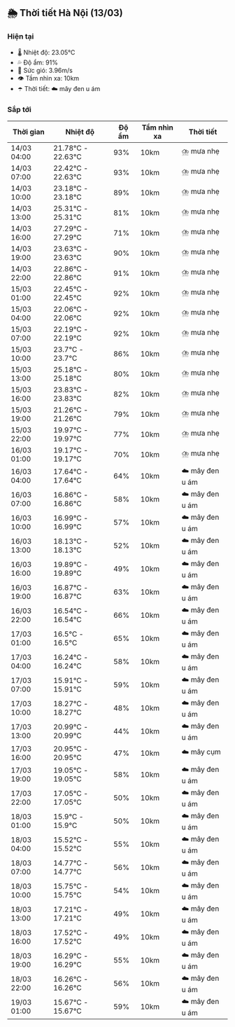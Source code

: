 ## 🌦️ Thời tiết Hà Nội (13/03)

### Hiện tại

- 🌡️ Nhiệt độ: 23.05℃
- 💦 Độ ẩm: 91%
- 💨 Sức gió: 3.96m/s
- 👁️ Tầm nhìn xa: 10km
- ☂️ Thời tiết: ☁️ mây đen u ám

### Sắp tới

| Thời gian | Nhiệt độ | Độ ẩm | Tầm nhìn xa | Thời tiết |
| --- | --- | --- | --- | --- |
| 14/03 04:00 | 21.78℃ - 22.63℃ | 93% | 10km | ⛈️ mưa nhẹ |
| 14/03 07:00 | 22.42℃ - 22.63℃ | 93% | 10km | ⛈️ mưa nhẹ |
| 14/03 10:00 | 23.18℃ - 23.18℃ | 89% | 10km | ⛈️ mưa nhẹ |
| 14/03 13:00 | 25.31℃ - 25.31℃ | 81% | 10km | ⛈️ mưa nhẹ |
| 14/03 16:00 | 27.29℃ - 27.29℃ | 71% | 10km | ⛈️ mưa nhẹ |
| 14/03 19:00 | 23.63℃ - 23.63℃ | 90% | 10km | ⛈️ mưa nhẹ |
| 14/03 22:00 | 22.86℃ - 22.86℃ | 91% | 10km | ⛈️ mưa nhẹ |
| 15/03 01:00 | 22.45℃ - 22.45℃ | 92% | 10km | ⛈️ mưa nhẹ |
| 15/03 04:00 | 22.06℃ - 22.06℃ | 92% | 10km | ⛈️ mưa nhẹ |
| 15/03 07:00 | 22.19℃ - 22.19℃ | 92% | 10km | ⛈️ mưa nhẹ |
| 15/03 10:00 | 23.7℃ - 23.7℃ | 86% | 10km | ⛈️ mưa nhẹ |
| 15/03 13:00 | 25.18℃ - 25.18℃ | 80% | 10km | ⛈️ mưa nhẹ |
| 15/03 16:00 | 23.83℃ - 23.83℃ | 82% | 10km | ⛈️ mưa nhẹ |
| 15/03 19:00 | 21.26℃ - 21.26℃ | 79% | 10km | ⛈️ mưa nhẹ |
| 15/03 22:00 | 19.97℃ - 19.97℃ | 77% | 10km | ⛈️ mưa nhẹ |
| 16/03 01:00 | 19.17℃ - 19.17℃ | 70% | 10km | ⛈️ mưa nhẹ |
| 16/03 04:00 | 17.64℃ - 17.64℃ | 64% | 10km | ☁️ mây đen u ám |
| 16/03 07:00 | 16.86℃ - 16.86℃ | 58% | 10km | ☁️ mây đen u ám |
| 16/03 10:00 | 16.99℃ - 16.99℃ | 57% | 10km | ☁️ mây đen u ám |
| 16/03 13:00 | 18.13℃ - 18.13℃ | 52% | 10km | ☁️ mây đen u ám |
| 16/03 16:00 | 19.89℃ - 19.89℃ | 49% | 10km | ☁️ mây đen u ám |
| 16/03 19:00 | 16.87℃ - 16.87℃ | 63% | 10km | ☁️ mây đen u ám |
| 16/03 22:00 | 16.54℃ - 16.54℃ | 66% | 10km | ☁️ mây đen u ám |
| 17/03 01:00 | 16.5℃ - 16.5℃ | 65% | 10km | ☁️ mây đen u ám |
| 17/03 04:00 | 16.24℃ - 16.24℃ | 58% | 10km | ☁️ mây đen u ám |
| 17/03 07:00 | 15.91℃ - 15.91℃ | 59% | 10km | ☁️ mây đen u ám |
| 17/03 10:00 | 18.27℃ - 18.27℃ | 48% | 10km | ☁️ mây đen u ám |
| 17/03 13:00 | 20.99℃ - 20.99℃ | 44% | 10km | ☁️ mây đen u ám |
| 17/03 16:00 | 20.95℃ - 20.95℃ | 47% | 10km | ☁️ mây cụm |
| 17/03 19:00 | 19.05℃ - 19.05℃ | 58% | 10km | ☁️ mây đen u ám |
| 17/03 22:00 | 17.05℃ - 17.05℃ | 50% | 10km | ☁️ mây đen u ám |
| 18/03 01:00 | 15.9℃ - 15.9℃ | 50% | 10km | ☁️ mây đen u ám |
| 18/03 04:00 | 15.52℃ - 15.52℃ | 55% | 10km | ☁️ mây đen u ám |
| 18/03 07:00 | 14.77℃ - 14.77℃ | 56% | 10km | ☁️ mây đen u ám |
| 18/03 10:00 | 15.75℃ - 15.75℃ | 54% | 10km | ☁️ mây đen u ám |
| 18/03 13:00 | 17.21℃ - 17.21℃ | 49% | 10km | ☁️ mây đen u ám |
| 18/03 16:00 | 17.52℃ - 17.52℃ | 49% | 10km | ☁️ mây đen u ám |
| 18/03 19:00 | 16.29℃ - 16.29℃ | 55% | 10km | ☁️ mây đen u ám |
| 18/03 22:00 | 16.26℃ - 16.26℃ | 56% | 10km | ☁️ mây đen u ám |
| 19/03 01:00 | 15.67℃ - 15.67℃ | 59% | 10km | ☁️ mây đen u ám |
